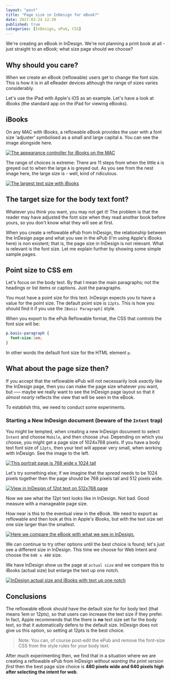 ```yaml
---
layout: "post"
title: "Page size in InDesign for eBook?"
date: 2017-03-24 12:39
published: true
categories: [InDesign, ePub, CSS]
---
```

We're creating an eBook in InDesign. We're not planning a print book at all - just straight to an eBook; what size page should we choose?

## Why should you care?

When we create an eBook (reflowable) users get to change the font size. This is how it is in all eReader devices although the range of sizes varies considerably.

Let's use the iPad with Apple's iOS as an example. Let's have a look at iBooks (the standard app on the iPad for viewing eBooks).

## iBooks

On any MAC with iBooks, a reflowable eBook provides the user with a font size 'adjuster' symbolised as a small and large capital `A`. You can see the image alongside here.

[![The appearance controller for iBooks on the MAC](/images/2017/03/ibooksfontsize.png)](/images/2017/03/ibooksfontsize.png)

The range of choices is extreme: There are 11 steps from when the little `A` is greyed out to when the large `A` is greyed out. As you see from the nest image here, the large size is - well, kind of ridiculous.

[![The largest text size with iBooks](/images/2017/03/ibooksenlargedtext.png)](/images/2017/03/ibooksenlargedtext.png)

## The target size for the body text font?

Whatever you think you want, you may not get it! The problem is that the reader may have adjusted the font size when they read another book before yours, so you don't know what they will see at first.

When you create a reflowable ePub from InDesign, the relationship between the InDesign page and what you see in the ePub (I'm using Apple's iBooks here) is non existent; that is, the page size in InDesign is not relevant. What is relevant is the font size. Let me explain further by showing some simple sample pages.

## Point size to CSS em

Let's focus on the body text. By that I mean the main paragraphs; not the headings or list items or captions. Just the paragraphs.

You must have a point size for this text. InDesign expects you to have a value for the point size. The default point size is `12pts`. This is how you should find it if you use the `[Basic Paragraph]` style.

When you export to the ePub Reflowable format, the CSS that controls the font size will be:

```css
p.basic-paragraph {
  font-size:1em;
}
```
In other words the default font size for the HTML element `p`.

## What about the page size then?

If you accept that the reflowable ePub will not necessarily look _exactly_ like the InDesign page, then you can make the page size whatever you want, but –— maybe we really want to see the InDesign page layout so that it _almost nearly_ reflects the view that will be seen in the eBook.

To establish this, we need to conduct some experiments.

### Starting a New InDesign document (beware of the `Intent` trap)

You might be tempted, when creating a new InDesign document to select `Intent` and choose `Mobile`, and then choose `iPad`. Depending on which you choose, you might get a page size of 1024x768 pixels. If you have a body text font size of `12pts`, then your text will appear very small, when working with InDesign. See the image to the left.

[![This portrait page is 768 wide x 1024 tall](/images/2017/03/ipadsize12pts.png)](/images/2017/03/ipadsize12pts.png)

Let's try something else; if we imagine that the _spread_ needs to be 1024 pixels together then the page should be 768 pixels tall and 512 pixels wide.

[![View in InDesign of 12pt text on 512x768 page](/images/2017/03/pagesize768512.png)](/images/2017/03/pagesize768512.png)

Now we see what the 12pt text looks like in InDesign. Not bad. Good measure with a manageable page size.

How near is this to the eventual view in the eBook. We need to export as reflowable and then look at this in Apple's iBooks, but with the text size set one size larger than the smallest.

[![Here we compare the eBook with what we see in InDesign.](/images/2017/03/pagesize768512_epub2.png)](/images/2017/03/pagesize768512_epub2.png)

We can continue to try other options until the best choice is found; let's just see a different size in InDesign. This time we choose for Web Intent and choose the `640 x 480` size.

We have InDesign show us the page at `actual size` and we compare this to iBooks (actual size) but enlarge the text up one notch.

[![InDesign actual size and iBooks with text up one notch](/images/2017/03/640480_iBook_2ndstep.png)](/images/2017/03/640480_iBook_2ndstep.png)

## Conclusions

The reflowable eBook should have the default size for for body text (that means 1em or 12pts), so that users can increase the text size if they prefer. In fact, Apple recommends that the there is **no** text size set for the body text, so that it automatically defers to the default size. InDesign does not give us this option, so setting at 12pts is the best choice.

> Note: You can, of course post-edit the ePub and remove the font-size CSS from the style rules for your body text.

After much experimenting then, we find that in a situation where we are creating a reflowable ePub from InDesign _without wanting the print version first_ then the best page size choice is **480 pixels wide and 640 pixels high after selecting the intent for web**.

